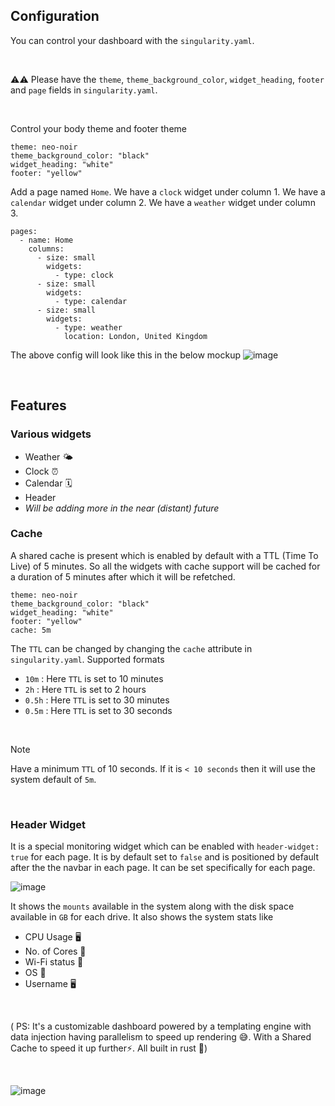 ## Configuration

You can control your dashboard with the `singularity.yaml`. 

<br/>

⚠️⚠️ Please have the `theme`, `theme_background_color`, `widget_heading`, `footer` and `page` fields in `singularity.yaml`.

<br/>

Control your body theme and footer theme
```
theme: neo-noir
theme_background_color: "black"
widget_heading: "white"
footer: "yellow"
```

Add a page named `Home`. We have a `clock` widget under column 1. We have a `calendar` widget under column 2. We have a `weather` widget under column 3. 
```
pages:
  - name: Home
    columns:
      - size: small
        widgets:
          - type: clock
      - size: small
        widgets:
          - type: calendar
      - size: small
        widgets:
          - type: weather
            location: London, United Kingdom
```

The above config will look like this in the below mockup
![image](https://github.com/user-attachments/assets/b83785cf-e37d-49c1-9ad1-b9dd39a4ae3a)

<br/>

## Features
### Various widgets
* Weather 🌤️
* Clock ⏰
* Calendar 🗓️
* Header
* _Will be adding more in the near (distant) future_

### Cache
A shared cache is present which is enabled by default with a TTL (Time To Live) of 5 minutes. So all the widgets with cache support will be cached for a duration of 5 minutes after which it will be refetched.

```
theme: neo-noir
theme_background_color: "black"
widget_heading: "white"
footer: "yellow"
cache: 5m
```

The `TTL` can be changed by changing the `cache` attribute in `singularity.yaml`. Supported formats
* `10m` : Here `TTL` is set to 10 minutes
* `2h` : Here `TTL` is set to 2 hours
* `0.5h` : Here `TTL` is set to 30 minutes
* `0.5m` : Here `TTL` is set to 30 seconds

<br/>

> [!NOTE]
> Have a minimum `TTL` of 10 seconds. If it is `< 10 seconds` then it will use the system default of `5m`.

<br/>

### Header Widget
It is a special monitoring widget which can be enabled with `header-widget: true` for each page. It is by default set to `false` and is positioned by default after the the navbar in each page. It can be set specifically for each page. 

![image](https://github.com/user-attachments/assets/b74282ed-fa32-4781-98d1-dbe9dc94e716)


It shows the `mounts` available in the system along with the disk space available in `GB` for each drive. It also shows the system stats like
* CPU Usage 🖥
* No. of Cores 🧇
* Wi-Fi status 🛜
* OS 💽
* Username 🖥️

<br/>

( PS: It's a customizable dashboard powered by a templating engine with data injection having parallelism to speed up rendering 😅. 
With a Shared Cache to speed it up further⚡. All built in rust 🦀)

<br/>

![image](https://github.com/user-attachments/assets/39ea2b89-981e-43f6-b0f8-017bff644a9d)
